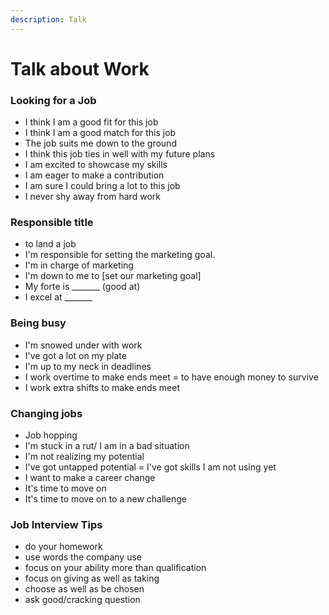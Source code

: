 ```yaml
---
description: Talk
---
```


# Talk about Work

### Looking for a Job

* I think I am a good fit for this job
* I think I am a good match for this job
* The job suits me down to the ground
* I think this job ties in well with my future plans
* I am excited to showcase my skills
* I am eager to make a contribution
* I am sure I could bring a lot to this job
* I never shy away from hard work

### Responsible title

* to land a job
* I'm responsible for setting the marketing goal.
* I'm in charge of marketing
* I'm down to me to \[set our marketing goal]
* My forte is \_\_\_\_\_\_\_ (good at)
* I excel at \_\_\_\_\_\_\_

### Being busy

* I'm snowed under with work
* I've got a lot on my plate
* I'm up to my neck in deadlines
* I work overtime to make ends meet = to have enough money to survive
* I work extra shifts to make ends meet

### Changing jobs

* Job hopping
* I'm stuck in a rut/ I am in a bad situation
* I'm not realizing my potential
* I've got untapped potential = I've got skills I am not using yet
* I want to make a career change
* It's time to move on
* It's time to move on to a new challenge

### Job Interview Tips

* do your homework&#x20;
* use words the company use
* focus on your ability more than qualification
* focus on giving as well as taking
* choose as well as be chosen
* ask good/cracking question



